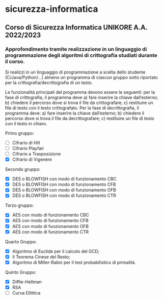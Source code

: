 # sicurezza-informatica
## Corso di Sicurezza Informatica UNIKORE A.A. 2022/2023

### Approfondimento tramite realizzazione in un linguaggio di programmazione degli algoritmi di crittografia studiati durante il corso.

Si realizzi in un linguaggio di programmazione a scelta dello studente (C/Java/Python/...) almeno un programma di ciascun gruppo sotto riportato per la crittografia/decrittografia di un testo.

Le funzionalità principali del programma devono essere le seguenti: per la fase di crittografia, il programma deve a) fare inserire la chiave dall’esterno; b) chiedere il percorso dove si trova il file da crittografare; c) restituire un file di testo con il testo crittografato. Per la fase di decrittografia, il programma deve: a) fare inserire la chiave dall’esterno; b) chiedere il percorso dove si trova il file da decrittografare; c) restituire un file di testo con il testo in chiaro.

Primo gruppo:
- [ ] Cifrario di Hill
- [ ] Cifrario Playfair
- [ ] Cifrario a Trasposizione
- [X] Cifrario di Vigenère

Secondo gruppo:
- [X] DES o BLOWFISH con modo di funzionamento CBC
- [X] DES o BLOWFISH con modo di funzionamento CFB
- [X] DES o BLOWFISH con modo di funzionamento OFB
- [X] DES o BLOWFISH con modo di funzionamento CTR

Terzo gruppo:
- [X] AES con modo di funzionamento CBC
- [X] AES con modo di funzionamento CFB
- [X] AES con modo di funzionamento OFB
- [X] AES con modo di funzionamento CTR

Quarto Gruppo:
- [X] Algoritmo di Euclide per il calcolo del GCD;
- [X] Il Teorema Cinese del Resto;
- [X] Algoritmo di Miller-Rabin per il test probabilistico di primalità.

Quinto Gruppo:
- [X] Diffie-Hellman
- [X] RSA
- [ ] Curva Ellittica

